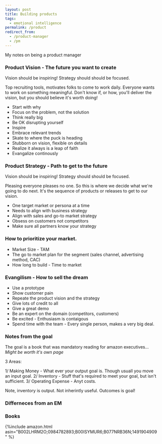 ```yaml
---
layout: post
title: Building products
tags:
  - emotional intelligence
permalink: /product
redirect_from:
  - /product-manager
  - /pm
---
```


My notes on being a product manager

### Product Vision - The future you want to create

Vision should be inspiring! Strategy should should be focused.

Top recruiting tools, motivates folks to come to work daily. Everyone wants to work on something meaningful.  Don't know if, or how, you'll deliver the vision, but you should believe it's worth doing!

* Start with why
* Focus on the problem, not the solution
* Think really big
* Be OK disrupting yourself
* Inspire
* Embrace relevant trends
* Skate to where the puck is heading
* Stubborn on vision, flexible on details
* Realize it always is a leap of faith
* Evangalize continously

### Product Strategy - Path to get to the future

Vision should be inspiring! Strategy should should be focused.

Pleasing everyone pleases no one. So this is where we decide what we're going to do  next. It's the sequence of products or releases to get to our vision.


* One target market or persona at a time
* Needs to align with business strategy
* Align with sales and go-to market strategy
* Obsess on customers not competitors
* Make sure all partners know your strategy

### How to prioritize your market.

* Market Size - TAM
* The go to market plan for the segment (sales channel, advertising method, CAC)
* How long to build - Time to market


### Evangilism - How to sell the dream

* Use a prototype
* Show customer pain
* Repeate the product  vision and the strategy
* Give lots of credit to all
* Give a great demo
* Be an expert on the domain (competitors, customers)
* Be excited  - Enthusiasm is contaigous
* Spend time with the team - Every single person, makes a very big deal.

### Notes from the goal

The goal is a book that was mandatory reading for amazon executives...
*Might be worth it's own page*

3 Areas:

1/ Making Money - What ever your output goal is. Though usuall you move an input goal.
2/ Inventory - Stuff that's required to meet your goal, but isn't sufficient.
3/ Operating Expense - Anyt costs.

Note, inventory is output. Not inherintly useful. Outcomes is goal!

### Differneces from an EM



### Books

{%include amazon.html asin="B002LHRM2O;0984782893;B00ISYMUR6;B077NRB36N;1491904909" %}

